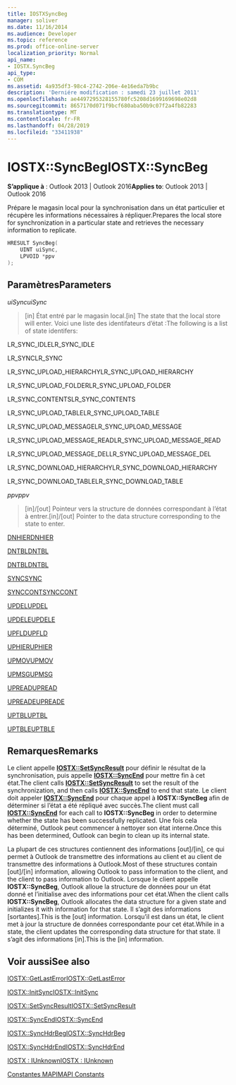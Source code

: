 ```yaml
---
title: IOSTXSyncBeg
manager: soliver
ms.date: 11/16/2014
ms.audience: Developer
ms.topic: reference
ms.prod: office-online-server
localization_priority: Normal
api_name:
- IOSTX.SyncBeg
api_type:
- COM
ms.assetid: 4a935df3-98c4-2742-206e-4e16eda7b9bc
description: 'Derniére modification : samedi 23 juillet 2011'
ms.openlocfilehash: ae4497295328155780fc5208d1699169698e02d8
ms.sourcegitcommit: 8657170d071f9bcf680aba50b9c07f2a4fb82283
ms.translationtype: MT
ms.contentlocale: fr-FR
ms.lasthandoff: 04/28/2019
ms.locfileid: "33411938"
---
```

# <a name="iostxsyncbeg"></a><span data-ttu-id="5cb22-103">IOSTX::SyncBeg</span><span class="sxs-lookup"><span data-stu-id="5cb22-103">IOSTX::SyncBeg</span></span>

  
  
<span data-ttu-id="5cb22-104">**S’applique à** : Outlook 2013 | Outlook 2016</span><span class="sxs-lookup"><span data-stu-id="5cb22-104">**Applies to**: Outlook 2013 | Outlook 2016</span></span> 
  
<span data-ttu-id="5cb22-105">Prépare le magasin local pour la synchronisation dans un état particulier et récupère les informations nécessaires à répliquer.</span><span class="sxs-lookup"><span data-stu-id="5cb22-105">Prepares the local store for synchronization in a particular state and retrieves the necessary information to replicate.</span></span>
  
```cpp
HRESULT SyncBeg( 
    UINT uiSync, 
    LPVOID *ppv 
);
```

## <a name="parameters"></a><span data-ttu-id="5cb22-106">Paramètres</span><span class="sxs-lookup"><span data-stu-id="5cb22-106">Parameters</span></span>

 <span data-ttu-id="5cb22-107">_uiSync_</span><span class="sxs-lookup"><span data-stu-id="5cb22-107">_uiSync_</span></span>
  
>  <span data-ttu-id="5cb22-108">[in] État entré par le magasin local.</span><span class="sxs-lookup"><span data-stu-id="5cb22-108">[in] The state that the local store will enter.</span></span> <span data-ttu-id="5cb22-109">Voici une liste des identifateurs d’état :</span><span class="sxs-lookup"><span data-stu-id="5cb22-109">The following is a list of state identifers:</span></span> 
    
<span data-ttu-id="5cb22-110">LR_SYNC_IDLE</span><span class="sxs-lookup"><span data-stu-id="5cb22-110">LR_SYNC_IDLE</span></span>
  
> 
    
<span data-ttu-id="5cb22-111">LR_SYNC</span><span class="sxs-lookup"><span data-stu-id="5cb22-111">LR_SYNC</span></span>
  
> 
    
<span data-ttu-id="5cb22-112">LR_SYNC_UPLOAD_HIERARCHY</span><span class="sxs-lookup"><span data-stu-id="5cb22-112">LR_SYNC_UPLOAD_HIERARCHY</span></span>
  
> 
    
<span data-ttu-id="5cb22-113">LR_SYNC_UPLOAD_FOLDER</span><span class="sxs-lookup"><span data-stu-id="5cb22-113">LR_SYNC_UPLOAD_FOLDER</span></span>
  
> 
    
<span data-ttu-id="5cb22-114">LR_SYNC_CONTENTS</span><span class="sxs-lookup"><span data-stu-id="5cb22-114">LR_SYNC_CONTENTS</span></span>
  
> 
    
<span data-ttu-id="5cb22-115">LR_SYNC_UPLOAD_TABLE</span><span class="sxs-lookup"><span data-stu-id="5cb22-115">LR_SYNC_UPLOAD_TABLE</span></span>
  
> 
    
<span data-ttu-id="5cb22-116">LR_SYNC_UPLOAD_MESSAGE</span><span class="sxs-lookup"><span data-stu-id="5cb22-116">LR_SYNC_UPLOAD_MESSAGE</span></span>
  
> 
    
<span data-ttu-id="5cb22-117">LR_SYNC_UPLOAD_MESSAGE_READ</span><span class="sxs-lookup"><span data-stu-id="5cb22-117">LR_SYNC_UPLOAD_MESSAGE_READ</span></span>
  
> 
    
<span data-ttu-id="5cb22-118">LR_SYNC_UPLOAD_MESSAGE_DEL</span><span class="sxs-lookup"><span data-stu-id="5cb22-118">LR_SYNC_UPLOAD_MESSAGE_DEL</span></span>
  
> 
    
<span data-ttu-id="5cb22-119">LR_SYNC_DOWNLOAD_HIERARCHY</span><span class="sxs-lookup"><span data-stu-id="5cb22-119">LR_SYNC_DOWNLOAD_HIERARCHY</span></span>
  
> 
    
<span data-ttu-id="5cb22-120">LR_SYNC_DOWNLOAD_TABLE</span><span class="sxs-lookup"><span data-stu-id="5cb22-120">LR_SYNC_DOWNLOAD_TABLE</span></span>
  
> 
    
 <span data-ttu-id="5cb22-121">_ppv_</span><span class="sxs-lookup"><span data-stu-id="5cb22-121">_ppv_</span></span>
  
>  <span data-ttu-id="5cb22-122">[in]/[out] Pointeur vers la structure de données correspondant à l’état à entrer.</span><span class="sxs-lookup"><span data-stu-id="5cb22-122">[in]/[out] Pointer to the data structure corresponding to the state to enter.</span></span> 
    
[<span data-ttu-id="5cb22-123">DNHIER</span><span class="sxs-lookup"><span data-stu-id="5cb22-123">DNHIER</span></span>](dnhier.md)
  
> 
    
[<span data-ttu-id="5cb22-124">DNTBL</span><span class="sxs-lookup"><span data-stu-id="5cb22-124">DNTBL</span></span>](dntbl.md)
  
> 
    
[<span data-ttu-id="5cb22-125">DNTBL</span><span class="sxs-lookup"><span data-stu-id="5cb22-125">DNTBL</span></span>](dntbl.md)
  
> 
    
[<span data-ttu-id="5cb22-126">SYNC</span><span class="sxs-lookup"><span data-stu-id="5cb22-126">SYNC</span></span>](sync.md)
  
> 
    
[<span data-ttu-id="5cb22-127">SYNCCONT</span><span class="sxs-lookup"><span data-stu-id="5cb22-127">SYNCCONT</span></span>](synccont.md)
  
> 
    
[<span data-ttu-id="5cb22-128">UPDEL</span><span class="sxs-lookup"><span data-stu-id="5cb22-128">UPDEL</span></span>](updel.md)
  
> 
    
[<span data-ttu-id="5cb22-129">UPDELE</span><span class="sxs-lookup"><span data-stu-id="5cb22-129">UPDELE</span></span>](updele.md)
  
> 
    
[<span data-ttu-id="5cb22-130">UPFLD</span><span class="sxs-lookup"><span data-stu-id="5cb22-130">UPFLD</span></span>](upfld.md)
  
> 
    
[<span data-ttu-id="5cb22-131">UPHIER</span><span class="sxs-lookup"><span data-stu-id="5cb22-131">UPHIER</span></span>](uphier.md)
  
> 
    
[<span data-ttu-id="5cb22-132">UPMOV</span><span class="sxs-lookup"><span data-stu-id="5cb22-132">UPMOV</span></span>](upmov.md)
  
> 
    
[<span data-ttu-id="5cb22-133">UPMSG</span><span class="sxs-lookup"><span data-stu-id="5cb22-133">UPMSG</span></span>](upmsg.md)
  
> 
    
[<span data-ttu-id="5cb22-134">UPREAD</span><span class="sxs-lookup"><span data-stu-id="5cb22-134">UPREAD</span></span>](upread.md)
  
> 
    
[<span data-ttu-id="5cb22-135">UPREADE</span><span class="sxs-lookup"><span data-stu-id="5cb22-135">UPREADE</span></span>](upreade.md)
  
> 
    
[<span data-ttu-id="5cb22-136">UPTBL</span><span class="sxs-lookup"><span data-stu-id="5cb22-136">UPTBL</span></span>](uptbl.md)
  
> 
    
[<span data-ttu-id="5cb22-137">UPTBLE</span><span class="sxs-lookup"><span data-stu-id="5cb22-137">UPTBLE</span></span>](uptble.md)
  
> 
    
## <a name="remarks"></a><span data-ttu-id="5cb22-138">Remarques</span><span class="sxs-lookup"><span data-stu-id="5cb22-138">Remarks</span></span>

<span data-ttu-id="5cb22-139">Le client appelle **[IOSTX::SetSyncResult](iostx-setsyncresult.md)** pour définir le résultat de la synchronisation, puis appelle **[IOSTX::SyncEnd](iostx-syncend.md)** pour mettre fin à cet état.</span><span class="sxs-lookup"><span data-stu-id="5cb22-139">The client calls **[IOSTX::SetSyncResult](iostx-setsyncresult.md)** to set the result of the synchronization, and then calls **[IOSTX::SyncEnd](iostx-syncend.md)** to end that state.</span></span> <span data-ttu-id="5cb22-140">Le client doit appeler **[IOSTX::SyncEnd](iostx-syncend.md)** pour chaque appel à **IOSTX::SyncBeg** afin de déterminer si l’état a été répliqué avec succès.</span><span class="sxs-lookup"><span data-stu-id="5cb22-140">The client must call **[IOSTX::SyncEnd](iostx-syncend.md)** for each call to **IOSTX::SyncBeg** in order to determine whether the state has been successfully replicated.</span></span> <span data-ttu-id="5cb22-141">Une fois cela déterminé, Outlook peut commencer à nettoyer son état interne.</span><span class="sxs-lookup"><span data-stu-id="5cb22-141">Once this has been determined, Outlook can begin to clean up its internal state.</span></span> 
  
<span data-ttu-id="5cb22-142">La plupart de ces structures contiennent des informations [out]/[in], ce qui permet à Outlook de transmettre des informations au client et au client de transmettre des informations à Outlook.</span><span class="sxs-lookup"><span data-stu-id="5cb22-142">Most of these structures contain [out]/[in] information, allowing Outlook to pass information to the client, and the client to pass information to Outlook.</span></span> <span data-ttu-id="5cb22-143">Lorsque le client appelle **IOSTX::SyncBeg**, Outlook alloue la structure de données pour un état donné et l’initialise avec des informations pour cet état.</span><span class="sxs-lookup"><span data-stu-id="5cb22-143">When the client calls **IOSTX::SyncBeg**, Outlook allocates the data structure for a given state and initializes it with information for that state.</span></span> <span data-ttu-id="5cb22-144">Il s’agit des informations [sortantes].</span><span class="sxs-lookup"><span data-stu-id="5cb22-144">This is the [out] information.</span></span> <span data-ttu-id="5cb22-145">Lorsqu’il est dans un état, le client met à jour la structure de données correspondante pour cet état.</span><span class="sxs-lookup"><span data-stu-id="5cb22-145">While in a state, the client updates the corresponding data structure for that state.</span></span> <span data-ttu-id="5cb22-146">Il s’agit des informations [in].</span><span class="sxs-lookup"><span data-stu-id="5cb22-146">This is the [in] information.</span></span> 
  
## <a name="see-also"></a><span data-ttu-id="5cb22-147">Voir aussi</span><span class="sxs-lookup"><span data-stu-id="5cb22-147">See also</span></span>



[<span data-ttu-id="5cb22-148">IOSTX::GetLastError</span><span class="sxs-lookup"><span data-stu-id="5cb22-148">IOSTX::GetLastError</span></span>](iostx-getlasterror.md)
  
[<span data-ttu-id="5cb22-149">IOSTX::InitSync</span><span class="sxs-lookup"><span data-stu-id="5cb22-149">IOSTX::InitSync</span></span>](iostx-initsync.md)
  
[<span data-ttu-id="5cb22-150">IOSTX::SetSyncResult</span><span class="sxs-lookup"><span data-stu-id="5cb22-150">IOSTX::SetSyncResult</span></span>](iostx-setsyncresult.md)
  
[<span data-ttu-id="5cb22-151">IOSTX::SyncEnd</span><span class="sxs-lookup"><span data-stu-id="5cb22-151">IOSTX::SyncEnd</span></span>](iostx-syncend.md)
  
[<span data-ttu-id="5cb22-152">IOSTX::SyncHdrBeg</span><span class="sxs-lookup"><span data-stu-id="5cb22-152">IOSTX::SyncHdrBeg</span></span>](iostx-synchdrbeg.md)
  
[<span data-ttu-id="5cb22-153">IOSTX::SyncHdrEnd</span><span class="sxs-lookup"><span data-stu-id="5cb22-153">IOSTX::SyncHdrEnd</span></span>](iostx-synchdrend.md)
  
[<span data-ttu-id="5cb22-154">IOSTX : IUnknown</span><span class="sxs-lookup"><span data-stu-id="5cb22-154">IOSTX : IUnknown</span></span>](iostxiunknown.md)


[<span data-ttu-id="5cb22-155">Constantes MAPI</span><span class="sxs-lookup"><span data-stu-id="5cb22-155">MAPI Constants</span></span>](mapi-constants.md)


